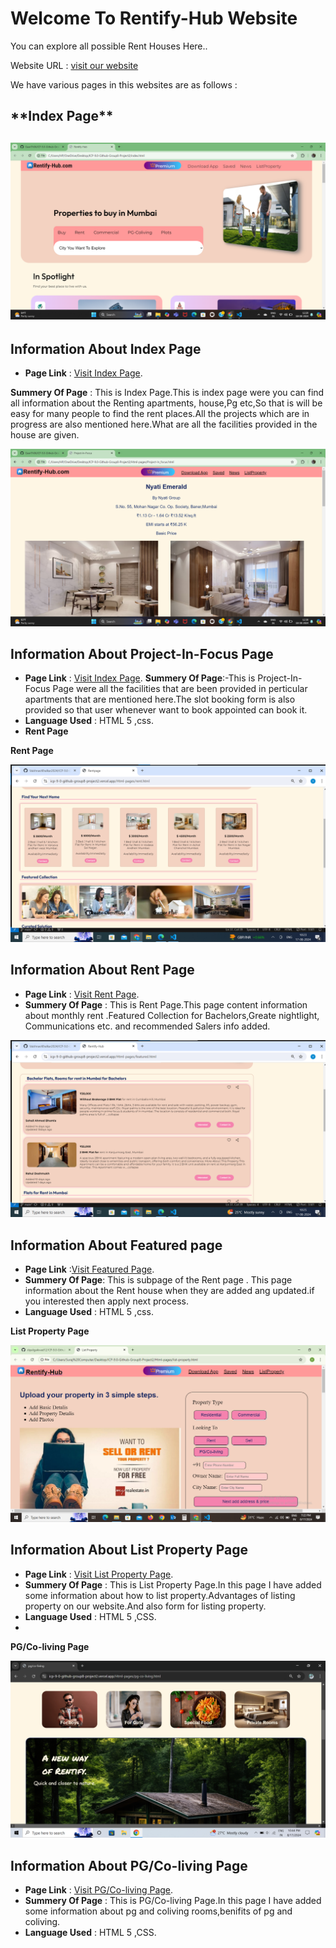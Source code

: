 <h1>Welcome To Rentify-Hub Website</h1>
You can explore all possible Rent Houses Here..

Website URL : [visit our website](https://icp-9-0-github-group8-project2.vercel.app/)

We have various pages in this websites are as follows :

  <h2>**Index Page**<h2>

 ![Index Page Screen Shot](/image/index-page-1.png)

   ## Information About Index Page


  - **Page Link** : [Visit Index Page](https://icp-9-0-github-group8-project2.vercel.app/index.html).

 **Summery Of Page** : This is Index Page.This is index page were you can find all information about the Renting apartments, house,Pg etc,So that is will be easy for many people to find the rent places.All the projects which are in progress are also mentioned here.What are all the facilities provided in the house are given.


![Project-In-Focus Page Screen Shot](/image/Project-In-Focus-ss.png) 
 ## Information About Project-In-Focus Page
 - **Page Link** : [Visit Index Page](https://icp-9-0-github-group8-project2.vercel.app/Html-pages/Project-In_Focus.html).
 **Summery Of Page**:-This is Project-In-Focus Page were all the facilities that are been provided in perticular apartments that are mentioned here.The slot booking form is also provided so that user whenever want to book appointed can book it.
- **Language Used** : HTML 5 ,css.
- **Rent Page**


**Rent Page**

![Rent Page Screen Shot]( ./image/rentpage-img.png)

## Information About Rent Page

- **Page Link** : [Visit Rent Page](https://icp-9-0-github-group8-project2.vercel.app/Html-pages/rent.html).
- **Summery Of Page** : This is Rent Page.This page content information about monthly rent .Featured Collection for Bachelors,Greate nightlight, Communications etc. and recommended Salers info added. 

![Featured Page Screen Shot](./image/featuredpage-img.png)
## Information About Featured page

- **Page Link** :[Visit Featured Page](https://icp-9-0-github-group8-project2.vercel.app/Html-pages/featured.html).
- **Summery Of Page**: This is  subpage of the Rent page . This page information about the  Rent house when they are added ang updated.if you interested then apply next process.
- **Language Used** : HTML 5 ,css.

 **List Property Page**

![Rent Page Screen Shot]( ./image/list-property.png)

## Information About List Property Page

- **Page Link** : [Visit List Property Page](https://icp-9-0-github-group8-project2.vercel.app/Html-pages/list-property.html).
- **Summery Of Page** : This is List Property Page.In this page I have added some information about how to list property.Advantages of listing property on our website.And also form for listing property.
-  **Language Used** : HTML 5 ,CSS.
-  
**PG/Co-living Page**

![PG/Co-living Page Screen Shot]( ./image/pg-coliving-ss.png)

## Information About PG/Co-living Page

- **Page Link** : [Visit PG/Co-living Page](https://icp-9-0-github-group8-project2.vercel.app/Html-pages/pg-co-living.html).
- **Summery Of Page** : This is PG/Co-living Page.In this page I have added some information about pg and coliving rooms,benifits of pg and coliving.
-  **Language Used** : HTML 5 ,CSS.
